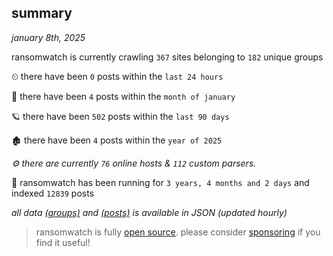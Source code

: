 
## summary
_january 8th, 2025_

ransomwatch is currently crawling `367` sites belonging to `182` unique groups

⏲ there have been `0` posts within the `last 24 hours`

🦈 there have been `4` posts within the `month of january`

🪐 there have been `502` posts within the `last 90 days`

🏚 there have been `4` posts within the `year of 2025`

_⚙️ there are currently `76` online hosts & `112` custom parsers._

🦕 ransomwatch has been running for `3 years, 4 months and 2 days` and indexed `12839` posts

_all data  [(groups)](http://ransomwhat.telemetry.ltd/groups) and [(posts)](http://ransomwhat.telemetry.ltd/posts) is available in JSON (updated hourly)_

> ransomwatch is fully [open source](https://github.com/joshhighet/ransomwatch#ransomwatch--). please consider [sponsoring](https://github.com/sponsors/joshhighet) if you find it useful!
